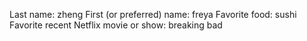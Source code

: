 Last name: zheng
First (or preferred) name: freya
Favorite food: sushi
Favorite recent Netflix movie or show: breaking bad
